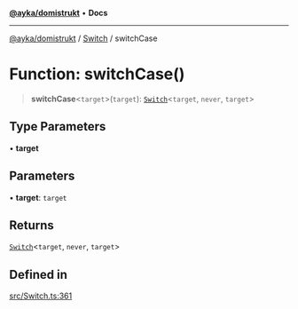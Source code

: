 [**@ayka/domistrukt**](../../../README.md) • **Docs**

***

[@ayka/domistrukt](../../../globals.md) / [Switch](../README.md) / switchCase

# Function: switchCase()

> **switchCase**\<`target`\>(`target`): [`Switch`](../classes/Switch.md)\<`target`, `never`, `target`\>

## Type Parameters

• **target**

## Parameters

• **target**: `target`

## Returns

[`Switch`](../classes/Switch.md)\<`target`, `never`, `target`\>

## Defined in

[src/Switch.ts:361](https://github.com/AndreyMork/domistrukt/blob/c8d404d2a2ad3b5db17fcead4d4e5821b1cc97ac/src/Switch.ts#L361)
